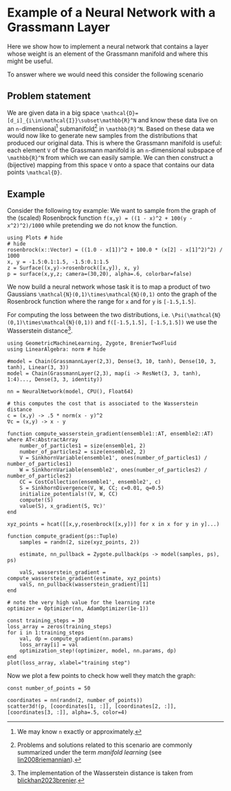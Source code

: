 # Example of a Neural Network with a Grassmann Layer

Here we show how to implement a neural network that contains a layer whose weight is an element of the Grassmann manifold and where this might be useful. 

To answer where we would need this consider the following scenario

## Problem statement

We are given data in a big space ``\mathcal{D}=[d_i]_{i\in\mathcal{I}}\subset\mathbb{R}^N`` and know these data live on an ``n``-dimensional[^1] submanifold[^2] in ``\mathbb{R}^N``. Based on these data we would now like to generate new samples from the distributions that produced our original data. This is where the Grassmann manifold is useful: each element ``V`` of the Grassmann manifold is an ``n``-dimensional subspace of ``\mathbb{R}^N`` from which we can easily sample. We can then construct a (bijective) mapping from this space ``V`` onto a space that contains our data points ``\mathcal{D}``. 

[^1]: We may know ``n`` exactly or approximately. 
[^2]: Problems and solutions related to this scenario are commonly summarized under the term *manifold learning* (see [lin2008riemannian](@cite)).

## Example

Consider the following toy example: We want to sample from the graph of the (scaled) Rosenbrock function ``f(x,y) = ((1 - x)^2 + 100(y - x^2)^2)/1000`` while pretending we do not know the function. 

```@example rosenbrock
using Plots # hide
# hide
rosenbrock(x::Vector) = ((1.0 - x[1])^2 + 100.0 * (x[2] - x[1]^2)^2) / 1000
x, y = -1.5:0.1:1.5, -1.5:0.1:1.5
z = Surface((x,y)->rosenbrock([x,y]), x, y)
p = surface(x,y,z; camera=(30,20), alpha=.6, colorbar=false)
```

We now build a neural network whose task it is to map a product of two Gaussians ``\mathcal{N}(0,1)\times\mathcal{N}(0,1)`` onto the graph of the Rosenbrock function where the range for ``x`` and for ``y`` is ``[-1.5,1.5]``.

For computing the loss between the two distributions, i.e. ``\Psi(\mathcal{N}(0,1)\times\mathcal{N}(0,1))`` and ``f([-1.5,1.5], [-1.5,1.5])`` we use the Wasserstein distance[^3].

[^3]: The implementation of the Wasserstein distance is taken from [blickhan2023brenier](@cite).

```@example rosenbrock
using GeometricMachineLearning, Zygote, BrenierTwoFluid
using LinearAlgebra: norm # hide

#model = Chain(GrassmannLayer(2,3), Dense(3, 10, tanh), Dense(10, 3, tanh), Linear(3, 3))
model = Chain(GrassmannLayer(2,3), map(i -> ResNet(3, 3, tanh), 1:4)..., Dense(3, 3, identity))

nn = NeuralNetwork(model, CPU(), Float64)

# this computes the cost that is associated to the Wasserstein distance
c = (x,y) -> .5 * norm(x - y)^2
∇c = (x,y) -> x - y

function compute_wasserstein_gradient(ensemble1::AT, ensemble2::AT) where AT<:AbstractArray
    number_of_particles1 = size(ensemble1, 2)
    number_of_particles2 = size(ensemble2, 2)
    V = SinkhornVariable(ensemble1', ones(number_of_particles1) / number_of_particles1)
    W = SinkhornVariable(ensemble2', ones(number_of_particles2) / number_of_particles2)
    CC = CostCollection(ensemble1', ensemble2', c)
    S = SinkhornDivergence(V, W, CC; ε=0.01, q=0.5)
    initialize_potentials!(V, W, CC)
    compute!(S)
    value(S), x_gradient(S, ∇c)'
end

xyz_points = hcat([[x,y,rosenbrock([x,y])] for x in x for y in y]...)

function compute_gradient(ps::Tuple)
    samples = randn(2, size(xyz_points, 2))

    estimate, nn_pullback = Zygote.pullback(ps -> model(samples, ps), ps)

    valS, wasserstein_gradient = compute_wasserstein_gradient(estimate, xyz_points)
    valS, nn_pullback(wasserstein_gradient)[1]
end

# note the very high value for the learning rate
optimizer = Optimizer(nn, AdamOptimizer(1e-1))

const training_steps = 30
loss_array = zeros(training_steps)
for i in 1:training_steps
    val, dp = compute_gradient(nn.params)
    loss_array[i] = val
    optimization_step!(optimizer, model, nn.params, dp)
end
plot(loss_array, xlabel="training step")
```

Now we plot a few points to check how well they match the graph:

```@example rosenbrock
const number_of_points = 50

coordinates = nn(randn(2, number_of_points))
scatter3d!(p, [coordinates[1, :]], [coordinates[2, :]], [coordinates[3, :]], alpha=.5, color=4)
```